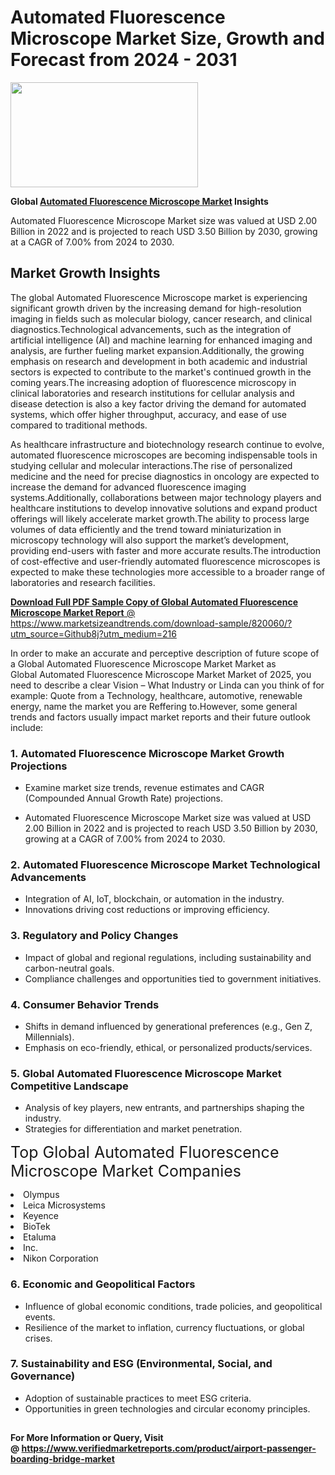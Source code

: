 <H1>Automated Fluorescence Microscope Market Size, Growth and Forecast from 2024 - 2031</H1><img class="aligncenter size-medium wp-image-584254" src="https://thirdeyenews.in/wp-content/uploads/2024/09/Global-Market-Research-300x168.jpeg" alt="" width="300" height="168" /><p><strong>Global&nbsp;<a href="https://www.marketsizeandtrends.com/download-sample/820060/?utm_source=Github8j?utm_medium=216">Automated Fluorescence Microscope Market</a> Insights</strong></p><p>Automated Fluorescence Microscope Market size was valued at USD 2.00 Billion in 2022 and is projected to reach USD 3.50 Billion by 2030, growing at a CAGR of 7.00% from 2024 to 2030.</p><p><h2>Market Growth Insights</h2> <p>The global Automated Fluorescence Microscope market is experiencing significant growth driven by the increasing demand for high-resolution imaging in fields such as molecular biology, cancer research, and clinical diagnostics.Technological advancements, such as the integration of artificial intelligence (AI) and machine learning for enhanced imaging and analysis, are further fueling market expansion.Additionally, the growing emphasis on research and development in both academic and industrial sectors is expected to contribute to the market's continued growth in the coming years.The increasing adoption of fluorescence microscopy in clinical laboratories and research institutions for cellular analysis and disease detection is also a key factor driving the demand for automated systems, which offer higher throughput, accuracy, and ease of use compared to traditional methods.</p> <p><a href="download-sample-link"></a></p> <p>As healthcare infrastructure and biotechnology research continue to evolve, automated fluorescence microscopes are becoming indispensable tools in studying cellular and molecular interactions.The rise of personalized medicine and the need for precise diagnostics in oncology are expected to increase the demand for advanced fluorescence imaging systems.Additionally, collaborations between major technology players and healthcare institutions to develop innovative solutions and expand product offerings will likely accelerate market growth.The ability to process large volumes of data efficiently and the trend toward miniaturization in microscopy technology will also support the market’s development, providing end-users with faster and more accurate results.The introduction of cost-effective and user-friendly automated fluorescence microscopes is expected to make these technologies more accessible to a broader range of laboratories and research facilities.</p> <p><a href="get-more-link"></p><p><span class=""><strong>Download Full PDF Sample Copy of Global Automated Fluorescence Microscope Market Report</strong> @ <a href="https://www.marketsizeandtrends.com/download-sample/820060/?utm_source=Github8j?utm_medium=216" target="_blank">https://www.marketsizeandtrends.com/download-sample/820060/?utm_source=Github8j?utm_medium=216</a></span></p><p>In order to make an accurate and perceptive description of future scope of a Global&nbsp;Automated Fluorescence Microscope Market Market as Global&nbsp;Automated Fluorescence Microscope Market Market of 2025, you need to describe a clear Vision &ndash; What Industry or Linda can you think of for example: Quote from a Technology, healthcare, automotive, renewable energy, name the market you are Reffering to.However, some general trends and factors usually impact market reports and their future outlook include:</p><h3>1.&nbsp;<strong>Automated Fluorescence Microscope Market Growth Projections</strong></h3><ul><li>Examine market size trends, revenue estimates and CAGR (Compounded Annual Growth Rate) projections.</li><li><p>Automated Fluorescence Microscope Market size was valued at USD 2.00 Billion in 2022 and is projected to reach USD 3.50 Billion by 2030, growing at a CAGR of 7.00% from 2024 to 2030.</p></li></ul><h3>2.&nbsp;<strong>Automated Fluorescence Microscope Market Technological Advancements</strong></h3><ul><li>Integration of AI, IoT, blockchain, or automation in the industry.</li><li>Innovations driving cost reductions or improving efficiency.</li></ul><h3>3.&nbsp;<strong>Regulatory and Policy Changes</strong></h3><ul><li>Impact of global and regional regulations, including sustainability and carbon-neutral goals.</li><li>Compliance challenges and opportunities tied to government initiatives.</li></ul><h3>4.&nbsp;<strong>Consumer Behavior Trends</strong></h3><ul><li>Shifts in demand influenced by generational preferences (e.g., Gen Z, Millennials).</li><li>Emphasis on eco-friendly, ethical, or personalized products/services.</li></ul><h3>5.&nbsp;<strong>Global Automated Fluorescence Microscope Market Competitive Landscape</strong></h3><ul><li>Analysis of key players, new entrants, and partnerships shaping the industry.</li><li>Strategies for differentiation and market penetration.</li></ul><p data-pm-slice="1 1 []"><span style="color: inherit; font-family: inherit; font-size: 25px;">Top Global Automated Fluorescence Microscope Market Companies</span></p><div class="" data-test-id=""><p><li>Olympus</li><li> Leica Microsystems</li><li> Keyence</li><li> BioTek</li><li> Etaluma</li><li> Inc.</li><li> Nikon Corporation</li></p></div><h3>6.&nbsp;<strong>Economic and Geopolitical Factors</strong></h3><ul><li>Influence of global economic conditions, trade policies, and geopolitical events.</li><li>Resilience of the market to inflation, currency fluctuations, or global crises.</li></ul><h3>7.&nbsp;<strong>Sustainability and ESG (Environmental, Social, and Governance)</strong></h3><ul><li>Adoption of sustainable practices to meet ESG criteria.</li><li>Opportunities in green technologies and circular economy principles.</li></ul><h2><strong style="font-size: 14px;">For More Information or Query, Visit @&nbsp;</strong><a style="background-color: #ffffff; font-size: 14px;" href="https://www.marketsizeandtrends.com/report/automated-fluorescence-microscope-market/" target="_blank">https://www.verifiedmarketreports.com/product/airport-passenger-boarding-bridge-market</a></h2>